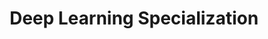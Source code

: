 ---
title: Deep Learning Specialization

# Organization information:
org_name: deeplearningai

# Activity-related information:
date_start: '2020-12-01'
date_end: '2020-12-01'
grant_number: 
my_role: 
description: #|-
    Online course

# Activity-outcomes-related information:
certificate_url: https://www.coursera.org/account/accomplishments/certificate/HZADZURB82VM
project_url: 

# Activity category:
tags:
- extracurricular_professionalDevelopment
---
